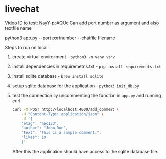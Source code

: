 # livechat

Video ID to test:   NayY-ppAQUc
Can add port number as argument and also textfile name

python3 app.py --port portnumber --chatfile filename

Steps to run on local: 
1. create virtual environment - `python3 -m venv venv`
2. install dependencies in requiremetns.txt  - `pip install requirements.txt`
3. install sqlite database - `brew install sqlite`
4. setup sqlite database for the application - `python3 init_db.py`
5. test the connection by uncommenting the function in `app.py` and running curl 

    ```bash
    curl -X POST http://localhost:4000/add_comment \
        -H "Content-Type: application/json" \
        -d '{
        "etag": "abc123",
        "author": "John Doe",
        "text": "This is a sample comment.",
        "likes": 10
        }'
    ```

    After this the application should have access to the sqlite database file.